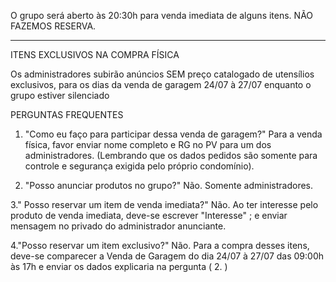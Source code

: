 O grupo será aberto às 20:30h para venda imediata de alguns itens. 
NÃO FAZEMOS RESERVA.
________

ITENS EXCLUSIVOS NA COMPRA FÍSICA

Os administradores subirão anúncios SEM preço catalogado de utensílios exclusivos, para os dias da venda de garagem 24/07 à 27/07 enquanto o grupo estiver silenciado


PERGUNTAS FREQUENTES

1. "Como eu faço para participar dessa venda de garagem?" 
Para a venda física, favor enviar nome completo e RG no PV para um dos administradores. (Lembrando que os dados pedidos são somente para controle e segurança exigida pelo próprio condomínio).

2. "Posso anunciar produtos no grupo?" 
Não. Somente administradores.

3." Posso reservar um item de venda imediata?" 
Não. Ao ter interesse pelo produto de venda imediata, deve-se escrever "Interesse" ; e enviar mensagem no privado do administrador anunciante.

4."Posso reservar um item exclusivo?"
Não. Para a compra desses itens, deve-se comparecer a Venda de Garagem do dia 24/07 à 27/07 das 09:00h às 17h e enviar os dados explicaria na pergunta ( 2. )

